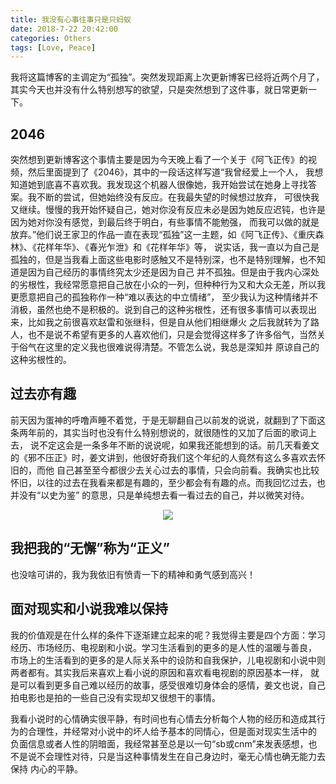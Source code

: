 ```yaml
---
title: 我没有心事往事只是只蚂蚁
date: 2018-7-22 20:42:00
categories: Others
tags: [Love, Peace]
---
```


我将这篇博客的主调定为“孤独”。突然发现距离上次更新博客已经将近两个月了，其实今天也并没有什么特别想写的欲望，只是突然想到了这件事，就日常更新一下。

<!--more-->


## 2046

突然想到更新博客这个事情主要是因为今天晚上看了一个关于《阿飞正传》的视频，然后里面提到了《2046》，其中的一段话这样写道“我曾经爱上一个人，
我想知道她到底喜不喜欢我。我发现这个机器人很像她，我开始尝试在她身上寻找答案。我不断的尝试，但她始终没有反应。在我最失望的时候想过放弃，
可很快我又继续。慢慢的我开始怀疑自己，她对你没有反应未必是因为她反应迟钝，也许是因为她对你没有感觉，到最后终于明白，有些事情不能勉强，
而我可以做的就是放弃。”他们说王家卫的作品一直在表现“孤独”这一主题，如《阿飞正传》、《重庆森林》、《花样年华》、《春光乍泄》和《花样年华》等，
说实话，我一直以为自己是孤独的，但是当我看上面这些电影时感触又不是特别深，也不是特别理解，也不知道是因为自己经历的事情终究太少还是因为自己
并不孤独。但是由于我内心深处的劣根性，我经常愿意把自己放在小众的一列，但种种行为又和大众无差，所以我更愿意把自己的孤独称作一种“难以表达的中立情绪”，
至少我认为这种情绪并不消极，虽然也绝不是积极的。说到自己的这种劣根性，还有很多事情可以表现出来，比如我之前很喜欢赵雷和张继科，但是自从他们相继爆火
之后我就转为了路人，也不是说不希望有更多的人喜欢他们，只是会觉得这样多了许多俗气，当然关于俗气在这里的定义我也很难说得清楚。不管怎么说，我总是深知并
原谅自己的这种劣根性的。

## 过去亦有趣

前天因为蛋神的呼噜声睡不着觉，于是无聊翻自己以前发的说说，就翻到了下面这条两年前的，其实当时也没有什么特别想说的，就很随性的又加了后面的歌词上去，
说不定这会是一条多年不断的说说呢，如果我还能想到的话。前几天看姜文的《邪不压正》时，姜文讲到，他很好奇我们这个年纪的人竟然有这么多喜欢去怀旧的，而他
自己甚至至今都很少去关心过去的事情，只会向前看。我确实也比较怀旧，以往的过去在我看来都是有趣的，至少都会有有趣的点。而我回忆过去，也并没有“以史为鉴”
的意思，只是单纯想去看一看过去的自己，并以微笑对待。

<div align=center>
     <img src='https://github.com/Linsong-Xu/Image_retrival/blob/master/image/7.png'>
</div>

## 我把我的“无懈”称为“正义”

也没啥可讲的，我为我依旧有愤青一下的精神和勇气感到高兴！

## 面对现实和小说我难以保持

我的价值观是在什么样的条件下逐渐建立起来的呢？我觉得主要是四个方面：学习经历、市场经历、电视剧和小说。学习生活看到的更多的是人性的温暖与善良，
市场上的生活看到的更多的是人际关系中的设防和自我保护，儿电视剧和小说中则两者都有。其实我后来喜欢上看小说的原因和喜欢看电视剧的原因基本一样，
就是可以看到更多自己难以经历的故事，感受很难切身体会的感情，姜文也说，自己拍电影也是拍的一些自己没有实现却又很想干的事情。

我看小说时的心情确实很平静，有时间也有心情去分析每个人物的经历和造成其行为的合理性，并经常对小说中的坏人给予基本的同情心，但是面对现实生活中的
负面信息或者人性的阴暗面，我经常甚至总是以一句“sb或cnm”来发表感想，也不是说不会理性对待，只是当这种事情发生在自己身边时，毫无心情也确无能力去保持
内心的平静。

